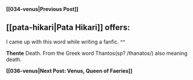 **[[034-venus|Previous Post]]**

## [[pata-hikari|Pata Hikari]] offers:

I came up with this word while writing a fanfic. ^^

**Thente** Death. From the Greek word Thantos(sp? /thanatos/) also meaning death.

**[[036-venus|Next Post: Venus, Queen of Faeries]]**
